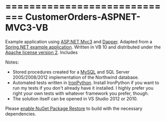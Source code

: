 =============================
CustomerOrders-ASPNET-MVC3-VB
=============================

Example application using [ASP.NET Mvc3][1] and [Dapper][2].  Adapted from a [Spring.NET example application][3].  Written in VB 10 and distributed under the [Apache license version 2][6].  Includes 

Notes:
* Stored procedures created for a [MySQL][5] and SQL Server 2005/2008/2012 implementation of the Northwind database.  
* Automated tests written in [IronPython][8].  Install IronPython if you want to run my tests if you don't already have it installed.  I highly prefer you right your own tests with whatever framework you prefer, though.
* The solution itself can be opened in VS Studio 2012 or 2010.
    
Please [enable NuGet Package Restore][7] to build with the necessary dependencies.

[1]: http://www.asp.net/mvc/mvc3
[2]: http://code.google.com/p/dapper-dot-net
[3]: https://github.com/SpringSource/spring-net/tree/master/examples/Spring/Spring.Data.NHibernate.Northwind 
[4]: http://xunit.codeplex.com 
[5]: http://www.mysql.com
[6]: https://github.com/WillSams/CustomerOrders-ASPNET-MVC3-VB/blob/master/license.txt
[7]: http://docs.nuget.org/docs/workflows/using-nuget-without-committing-packages
[8]: http://ironpython.net